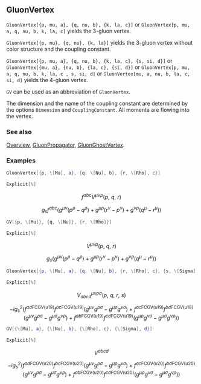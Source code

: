 ## GluonVertex

`GluonVertex[{p, mu, a}, {q, nu, b}, {k, la, c}]` or `GluonVertex[p, mu, a, q, nu, b, k, la, c]` yields the 3-gluon vertex.    

`GluonVertex[{p, mu}, {q, nu}, {k, la}]` yields the 3-gluon vertex without color structure and the coupling constant.

`GluonVertex[{p, mu, a}, {q, nu, b}, {k, la, c}, {s, si, d}]` or `GluonVertex[{mu, a}, {nu, b}, {la, c}, {si, d}]` or `GluonVertex[p, mu, a, q, nu, b, k, la, c , s, si, d]` or `GluonVertex[mu, a, nu, b, la, c, si, d]` yields the 4-gluon vertex.

`GV` can be used as an abbreviation of `GluonVertex`.

The dimension and the name of the coupling constant are determined by the options `Dimension` and `CouplingConstant`. All momenta are flowing into the vertex.

### See also

[Overview](Extra/FeynCalc.md), [GluonPropagator](GluonPropagator.md), [GluonGhostVertex](GluonGhostVertex.md).

### Examples

```mathematica
GluonVertex[{p, \[Mu], a}, {q, \[Nu], b}, {r, \[Rho], c}] 
 
Explicit[%]
```

$$f^{abc} V^{\mu \nu \rho }(p\text{, }q\text{, }r)$$

$$g_s f^{abc} \left(g^{\mu \nu } \left(p^{\rho }-q^{\rho }\right)+g^{\mu \rho } \left(r^{\nu }-p^{\nu }\right)+g^{\nu \rho } \left(q^{\mu }-r^{\mu }\right)\right)$$

```mathematica
GV[{p, \[Mu]}, {q, \[Nu]}, {r, \[Rho]}] 
 
Explicit[%]
```

$$V^{\mu \nu \rho }(p\text{, }q\text{, }r)$$

$$g_s \left(g^{\mu \nu } \left(p^{\rho }-q^{\rho }\right)+g^{\mu \rho } \left(r^{\nu }-p^{\nu }\right)+g^{\nu \rho } \left(q^{\mu }-r^{\mu }\right)\right)$$

```mathematica
GluonVertex[{p, \[Mu], a}, {q, \[Nu], b}, {r, \[Rho], c}, {s, \[Sigma], d}] 
 
Explicit[%]
```

$$V_{abcd}^{\mu \nu \rho \sigma }(p\text{, }q\text{, }r\text{, }s)$$

$$-i g_s^2 \left(f^{ad\text{FCGV}(\text{u19})} f^{bc\text{FCGV}(\text{u19})} \left(g^{\mu \nu } g^{\rho \sigma }-g^{\mu \rho } g^{\nu \sigma }\right)+f^{ac\text{FCGV}(\text{u19})} f^{bd\text{FCGV}(\text{u19})} \left(g^{\mu \nu } g^{\rho \sigma }-g^{\mu \sigma } g^{\nu \rho }\right)+f^{ab\text{FCGV}(\text{u19})} f^{cd\text{FCGV}(\text{u19})} \left(g^{\mu \rho } g^{\nu \sigma }-g^{\mu \sigma } g^{\nu \rho }\right)\right)$$

```mathematica
GV[{\[Mu], a}, {\[Nu], b}, {\[Rho], c}, {\[Sigma], d}] 
 
Explicit[%]
```

$$V^{abcd}$$

$$-i g_s^2 \left(f^{ad\text{FCGV}(\text{u20})} f^{bc\text{FCGV}(\text{u20})} \left(g^{\mu \nu } g^{\rho \sigma }-g^{\mu \rho } g^{\nu \sigma }\right)+f^{ac\text{FCGV}(\text{u20})} f^{bd\text{FCGV}(\text{u20})} \left(g^{\mu \nu } g^{\rho \sigma }-g^{\mu \sigma } g^{\nu \rho }\right)+f^{ab\text{FCGV}(\text{u20})} f^{cd\text{FCGV}(\text{u20})} \left(g^{\mu \rho } g^{\nu \sigma }-g^{\mu \sigma } g^{\nu \rho }\right)\right)$$
